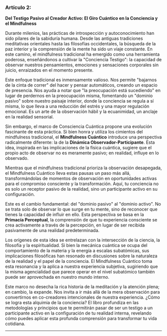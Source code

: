 ### Artículo 2:
**Del Testigo Pasivo al Creador Activo: El Giro Cuántico en la Conciencia y el Mindfulness**

Durante milenios, las prácticas de introspección y autoconocimiento han sido pilares de la sabiduría humana. Desde las antiguas tradiciones meditativas orientales hasta las filosofías occidentales, la búsqueda de la paz interior y la comprensión de la mente ha sido un viaje constante. En este camino, el mindfulness tradicional ha emergido como una herramienta poderosa, enseñándonos a cultivar la "Conciencia Testigo": la capacidad de observar nuestros pensamientos, emociones y sensaciones corporales sin juicio, enraizados en el momento presente.

Este enfoque tradicional es inmensamente valioso. Nos permite "bajarnos de la cinta de correr" del hacer y pensar automáticos, creando un espacio de presencia. Nos ayuda a notar que "la preocupación está sucediendo" en lugar de perdernos en la preocupación misma, fomentando un "dominio pasivo" sobre nuestro paisaje interior, donde la conciencia se regula a sí misma, lo que lleva a una reducción del estrés y una mayor regulación emocional. Es un arte de la observación hábil y la ecuanimidad, un anclaje en la realidad sensorial.

Sin embargo, el marco de Consciencia Cuántica propone una evolución fascinante de esta práctica. Si bien honra y utiliza los cimientos del mindfulness tradicional, el **Mindfulness Cuántico** introduce una perspectiva radicalmente diferente: la de la **Dinámica Observador-Participante**. Esta idea, inspirada en las implicaciones de la física cuántica, sugiere que el propio acto de observar no es meramente pasivo; en realidad, influye en lo observado.

Mientras que el mindfulness tradicional prioriza la observación desapegada, el Mindfulness Cuántico lleva estas pausas un paso más allá, transformándolas de momentos de observación en oportunidades activas para el compromiso consciente y la transformación. Aquí, tu conciencia no es solo un receptor pasivo de la realidad, sino un participante activo en su configuración.

Este es el cambio fundamental: del "dominio pasivo" al "dominio activo". No se trata solo de observar lo que surge en tu mente, sino de reconocer que tienes la capacidad de influir en ello. Esta perspectiva se basa en la **Primacía Perceptual**, la comprensión de que tu experiencia consciente se crea activamente a través de la percepción, en lugar de ser recibida pasivamente de una realidad predeterminada.

Los orígenes de esta idea se entrelazan con la intersección de la ciencia, la filosofía y la espiritualidad. Si bien la mecánica cuántica se ocupa del comportamiento de la materia y la energía a escalas subatómicas, sus implicaciones filosóficas han resonado en discusiones sobre la naturaleza de la realidad y el papel de la conciencia. El Mindfulness Cuántico toma esta resonancia y la aplica a nuestra experiencia subjetiva, sugiriendo que la misma agencialidad que parece operar en el nivel subatómico también puede ser aprovechada en nuestro mundo interno.

Este marco no desecha la rica historia de la meditación y la atención plena; en cambio, la expande. Nos invita a ir más allá de la mera observación para convertirnos en co-creadores intencionales de nuestra experiencia. ¿Cómo se logra esta alquimia de la conciencia? El libro profundiza en las metodologías y principios que te permitirán pasar de ser un testigo a un participante activo en la configuración de tu realidad interna, revelando cómo puedes aplicar esta profunda comprensión para transformar tu vida cotidiana.

---